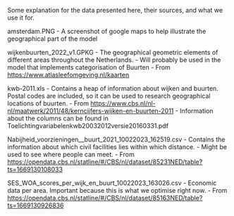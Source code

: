 Some explanation for the data presented here, their sources, and what we use it for. 

amsterdam.PNG
	- A screenshot of google maps to help illustrate the geographical part of the model

wijkenbuurten_2022_v1.GPKG
	- The geographical geometric elements of different areas throughout the Netherlands. 
	- Will probably be used in the model that implements categorisation of Buurten
	- From https://www.atlasleefomgeving.nl/kaarten

kwb-2011.xls
	- Contains a heap of information about wijken and buurten. Postal codes are included, so it can be used
	to research geographical locations of buurten. 
	- From https://www.cbs.nl/nl-nl/maatwerk/2011/48/kerncijfers-wijken-en-buurten-2011
	- Information about the columns can be found in Toelichtingvariabelenkwb20032012versie20160331.pdf

Nabijheid_voorzieningen__buurt_2021_10022023_162519.csv
	- Contains the information about which civil facilities lies within which distance.
	- Might be used to see where people can meet.
	- From https://opendata.cbs.nl/statline/#/CBS/nl/dataset/85231NED/table?ts=1669130108033
	
SES_WOA_scores_per_wijk_en_buurt_10022023_163026.csv
	- Economic data per area. Important because this is what we optimise right now.
	- From https://opendata.cbs.nl/statline/#/CBS/nl/dataset/85163NED/table?ts=1669130926836
